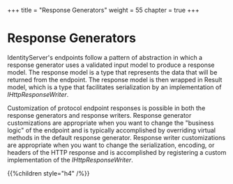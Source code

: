 +++
title = "Response Generators"
weight = 55
chapter = true
+++

# Response Generators

IdentityServer's endpoints follow a pattern of abstraction in which a response generator uses a validated input model to produce a response model. The response model is a type that represents the data that will be returned from the endpoint. The response model is then wrapped in Result model, which is a type that facilitates serialization by an implementation of *IHttpResponseWriter*.

Customization of protocol endpoint responses is possible in both the response generators and response writers.
Response generator customizations are appropriate when you want to change the "business logic" of the endpoint and is typically accomplished by overriding virtual methods in the default response generator. Response writer customizations are appropriate when you want to change the serialization, encoding, or headers of the HTTP response and is accomplished by registering a custom implementation of the *IHttpResponseWriter*.

{{%children style="h4" /%}}

